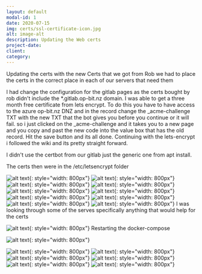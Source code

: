 ```yaml
---
layout: default
modal-id: 1
date: 2020-07-15
img: certs/ssl-certificate-icon.jpg
alt: image-alt
description: Updating the Web certs 
project-date: 
client:
category:
---
```


Updating the certs with the new Certs that we got from Rob 
we had to place the certs in the correct place in each of our servers that need them

I had change the configuration for the gitlab pages as the certs bought by rob didn't include the *.gitlab.op-bit.nz domain. 
I was able to get a three month free certificate from lets encrypt. To do this you have to have access to the azure op-bit.nz DNZ and in the record change the _acme-challenge TXT with the new TXT that the bot gives you before you continue or it will fail. so i just clicked on the _acme-challenge and it takes you to a new page and you copy and past the new code into the value box that has the old record. Hit the save button and its all done. Continuing with the lets-encrypt i followed the wiki and its pretty straight forward.

I didn't use the certbot from our gitlab just the generic one from apt install.

The certs then were in the /etc/letsencrypt folder 



![alt text]( img/certs/cert1.png ){: style="width: 800px"}
![alt text]( img/certs/cert2.png ){: style="width: 800px"}
![alt text]( img/certs/cert4.png ){: style="width: 800px"}
![alt text]( img/certs/cert6.png ){: style="width: 800px"}
![alt text]( img/certs/cert7.png ){: style="width: 800px"}
![alt text]( img/certs/cert8.png ){: style="width: 800px"}
![alt text]( img/certs/cert9.png ){: style="width: 800px"}
![alt text]( img/certs/cert10.png ){: style="width: 800px"}
![alt text]( img/certs/cert13.png ){: style="width: 800px"}
![alt text]( img/certs/cert17.png ){: style="width: 800px"}
I was looking through some of the serves specifically anything that would help for the certs 

![alt text]( img/certs/cert14.png ){: style="width: 800px"}
Restarting the docker-compose 


![alt text]( img/certs/cert15.png ){: style="width: 800px"}


![alt text]( img/certs/cert16.png ){: style="width: 800px"}
![alt text]( img/certs/cert18.png ){: style="width: 800px"}
![alt text]( img/certs/cert19.png ){: style="width: 800px"}
![alt text]( img/certs/cert20.png ){: style="width: 800px"}
![alt text]( img/certs/cert21.png ){: style="width: 800px"}
![alt text]( img/certs/cert22.png ){: style="width: 800px"}


